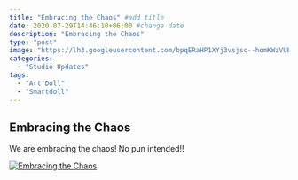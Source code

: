 ```yaml
---
title: "Embracing the Chaos" #add title
date: 2020-07-29T14:46:10+06:00 #change date
description: "Embracing the Chaos"
type: "post"
image: "https://lh3.googleusercontent.com/bpqERaHP1XYj3vsjsc--homKWzVUBh4R4ffQdwf6mcsota-HhRZGY1XEMbcQ5e9tBJZCShSyFu06shcQs9oZBfslC3-UCqlvPk3suFa1U2rDcYksIygjdzM3G7h8F9zf_qx3q68ktTb8ugqkcc9hGpH8MsigmUW7BrCUBDoRz5GFGu0tgbvfo1P4K0gywmEUCE0T7I-EGcq30tICHus-_ewkbsS3yqq385C-0MhUcsh9q4ZSUoC3cylom2cxztb6NJ5Im6l6ngEebUx2irOp53JVdULti-E4Il4OPWurdK2p9UQPoY0WgrQ64KnZNP4ZyU0-l3MXCV1b4YAnS6WsaLjsbMelS8dt6Ym0UlUP2X7QhxSMWie9_KAegZUIg-2ozFfh-aJ71UBEKGXDpq551bYc8EgVvF5iYYUKy3AqpRsI11MhsL59YJkFJTcjRk9eBL72Q-TOLk-EjRS5e6nayqYH3dwW5JFxFHKdfhH5UMOXQL5QOiwgf2JpqulKLUs83v55qifjtS5K2fYctzaxIxq2Nv8WsxP4jhT137qSY9xP_R7sf32cweu5LW5ZEK6zr93eaiB2dT2H7d-5Hzf8KfH_lZcqrEM1btJSvxuAvVZ1vvmyxHK3E8khe_QdI-MI_gVSNVRXUDix_fLRts75vCRFGaJ9-DNE-IBTcmkoi20F-66DBjW2Q8MWbu_VMg=w866-h649-no?authuser=0" #change img location
categories: 
  - "Studio Updates"
tags:
  - "Art Doll"
  - "Smartdoll"
---
```


## Embracing the Chaos

We are embracing the chaos! No pun intended!!

[![Embracing the Chaos](https://lh3.googleusercontent.com/bpqERaHP1XYj3vsjsc--homKWzVUBh4R4ffQdwf6mcsota-HhRZGY1XEMbcQ5e9tBJZCShSyFu06shcQs9oZBfslC3-UCqlvPk3suFa1U2rDcYksIygjdzM3G7h8F9zf_qx3q68ktTb8ugqkcc9hGpH8MsigmUW7BrCUBDoRz5GFGu0tgbvfo1P4K0gywmEUCE0T7I-EGcq30tICHus-_ewkbsS3yqq385C-0MhUcsh9q4ZSUoC3cylom2cxztb6NJ5Im6l6ngEebUx2irOp53JVdULti-E4Il4OPWurdK2p9UQPoY0WgrQ64KnZNP4ZyU0-l3MXCV1b4YAnS6WsaLjsbMelS8dt6Ym0UlUP2X7QhxSMWie9_KAegZUIg-2ozFfh-aJ71UBEKGXDpq551bYc8EgVvF5iYYUKy3AqpRsI11MhsL59YJkFJTcjRk9eBL72Q-TOLk-EjRS5e6nayqYH3dwW5JFxFHKdfhH5UMOXQL5QOiwgf2JpqulKLUs83v55qifjtS5K2fYctzaxIxq2Nv8WsxP4jhT137qSY9xP_R7sf32cweu5LW5ZEK6zr93eaiB2dT2H7d-5Hzf8KfH_lZcqrEM1btJSvxuAvVZ1vvmyxHK3E8khe_QdI-MI_gVSNVRXUDix_fLRts75vCRFGaJ9-DNE-IBTcmkoi20F-66DBjW2Q8MWbu_VMg=w866-h649-no?authuser=0)](https://www.youtube.com/watch?v=Ho1Vu2zQMjI "Embracing the Chaos")
